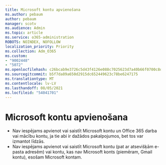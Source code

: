 ```yaml
---
title: Microsoft kontu apvienošana
ms.author: pebaum
author: pebaum
manager: scotv
ms.audience: Admin
ms.topic: article
ms.service: o365-administration
ROBOTS: NOINDEX, NOFOLLOW
localization_priority: Priority
ms.collection: Adm_O365
ms.custom:
- "9002448"
- "5072"
ms.openlocfilehash: c26bcab9e3726c5d43f4126e088c7025623d7a40b66f0700c8d5e7edf1261986
ms.sourcegitcommit: b5f7da89a650d2915dc652449623c78be6247175
ms.translationtype: MT
ms.contentlocale: lv-LV
ms.lasthandoff: 08/05/2021
ms.locfileid: "54041701"
---
```

# <a name="merge-microsoft-accounts"></a>Microsoft kontu apvienošana

- Nav iespējams apvienot vai saistīt Microsoft kontu un Office 365 darba vai mācību kontu, ja tie abi ir dažādos pakalpojumos, bet tos var izmantot līdzās.
- Nav iespējams apvienot vai saistīt Microsoft kontu (pat ar atsevišķām e-pasta adresēm) vai kontu, kas nav Microsoft konts (piemēram, Gmail kontu), esošam Microsoft kontam.
